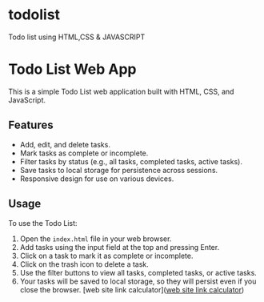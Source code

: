 # todolist
Todo list using HTML,CSS &amp; JAVASCRIPT
# Todo List Web App

This is a simple Todo List web application built with HTML, CSS, and JavaScript.

## Features

- Add, edit, and delete tasks.
- Mark tasks as complete or incomplete.
- Filter tasks by status (e.g., all tasks, completed tasks, active tasks).
- Save tasks to local storage for persistence across sessions.
- Responsive design for use on various devices.

## Usage

To use the Todo List:

1. Open the `index.html` file in your web browser.
2. Add tasks using the input field at the top and pressing Enter.
3. Click on a task to mark it as complete or incomplete.
4. Click on the trash icon to delete a task.
5. Use the filter buttons to view all tasks, completed tasks, or active tasks.
6. Your tasks will be saved to local storage, so they will persist even if you close the browser.
[web site link calculator]([web site link calculator](https://calculator-o84zcsozp-ipsita-mohantys-projects.vercel.app/))
